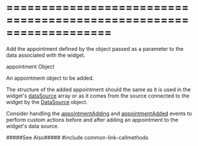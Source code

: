 ===================================================================
===================================================================

<!--shortDescription-->
Add the appointment defined by the object passed as a parameter to the data associated with the widget.
<!--/shortDescription-->

<!--paramName1-->appointment<!--/paramName1-->
<!--paramType1-->Object<!--/paramType1-->
<!--paramDescription1-->
An appointment object to be added.
<!--/paramDescription1-->

<!--fullDescription-->
The structure of the added appointment should the same as it is used in the widget's [dataSource](/Documentation/ApiReference/UI_Widgets/dxScheduler/Configuration/#dataSource) array or as it comes from the source connected to the widget by the [DataSource](/Documentation/ApiReference/Data_Layer/DataSource/) object.

Consider handling the [appointmentAdding](/Documentation/ApiReference/UI_Widgets/dxScheduler/Events/#appointmentAdding) and [appointmentAdded](/Documentation/ApiReference/UI_Widgets/dxScheduler/Events/#appointmentAdded) events to perform custom actions before and after adding an appointment to the widget's data source.

#####See Also#####
#include common-link-callmethods
<!--/fullDescription-->